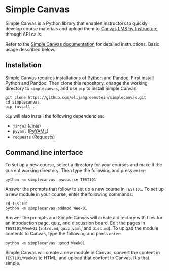 # Simple Canvas

Simple Canvas is a Python library that enables instructors to quickly develop course materials and upload them to [Canvas LMS by Instructure](https://www.instructure.com/canvas) through API calls.

Refer to the [Simple Canvas documentation](https://elijahgreenstein.github.io/simplecanvas/) for detailed instructions. Basic usage described below.

## Installation

Simple Canvas requires installations of [Python](https://www.python.org) and [Pandoc](https://pandoc.org). First install Python and Pandoc. Then clone this repository, change the working directory to `simplecanvas`, and use `pip` to install Simple Canvas:

```
git clone https://github.com/elijahgreenstein/simplecanvas.git
cd simplecanvas
pip install .
```

`pip` will also install the following dependencies:

- `jinja2` ([Jinja](https://jinja.palletsprojects.com/en/stable/))
- `pyyaml` ([PyYAML](https://pyyaml.org))
- `requests` ([Requests](https://docs.python-requests.org/en/latest/index.html))

## Command line interface

To set up a new course, select a directory for your courses and make it the current working directory. Then type the following and press `enter`:

```
python -m simplecanvas newcourse TEST101
```

Answer the prompts that follow to set up a new course in `TEST101`. To set up a new module in your course, enter the following commands:

```
cd TEST101
python -m simplecanvas addmod Week01
```

Answer the prompts and Simple Canvas will create a directory with files for an introduction page, quiz, and discussion board. Edit the pages in `TEST101/Week01` (`intro.md`, `quiz.yaml`, and `disc.md`). To upload the module contents to Canvas, type the following and press `enter`:

```
python -m simplecanvas upmod Week01
```

Simple Canvas will create a new module in Canvas, convert the content in `TEST101/Week01` to HTML, and upload that content to Canvas. It's that simple.
